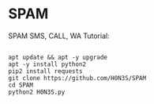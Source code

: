 # SPAM
SPAM SMS, CALL, WA
Tutorial:
<pre><code>
apt update && apt -y upgrade
apt -y install python2
pip2 install requests
git clone https://github.com/H0N3S/SPAM
cd SPAM
python2 H0N3S.py
</code></pre>
